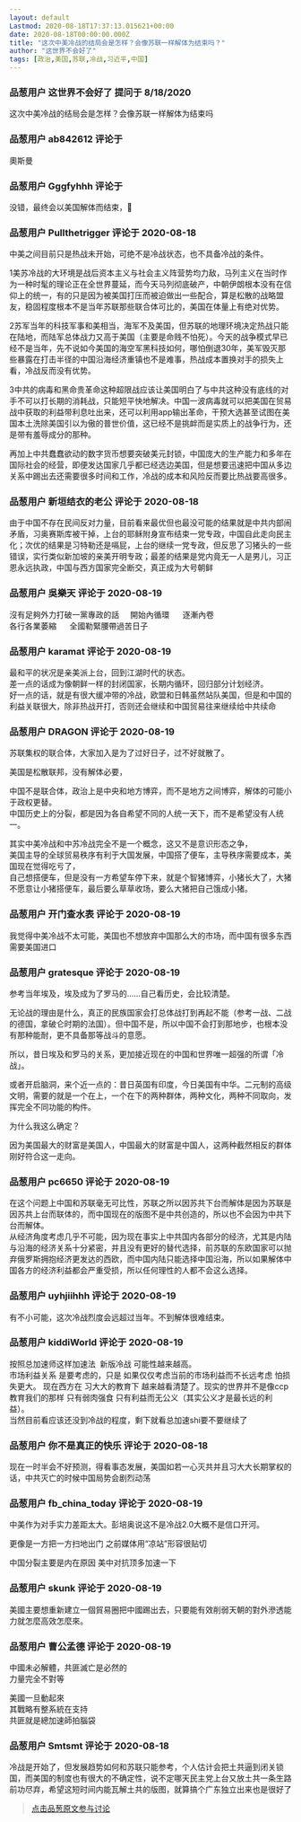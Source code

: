 ```yaml
---
layout: default
Lastmod: 2020-08-18T17:37:13.015621+00:00
date: 2020-08-18T00:00:00.000Z
title: "这次中美冷战的结局会是怎样？会像苏联一样解体为结束吗？"
author: "这世界不会好了"
tags: [政治,美国,苏联,冷战,习近平,中国]
---
```



### 品葱用户 **这世界不会好了** 提问于 8/18/2020
    
这次中美冷战的结局会是怎样？会像苏联一样解体为结束吗
    
                

### 品葱用户 **ab842612** 评论于 
        
奧斯曼
        
                

### 品葱用户 **Gggfyhhh** 评论于 
        
没错，最终会以美国解体而结束，🤣
        
                

### 品葱用户 **Pullthetrigger** 评论于 2020-08-18
        
中美之间目前只是热战未开始，可绝不是冷战状态，也不具备冷战的条件。  
  
1美苏冷战的大环境是战后资本主义与社会主义阵营势均力敌，马列主义在当时作为一种时髦的理论正在全世界蔓延，而今天马列彻底破产，中朝伊朗根本没有在信仰上的统一，有的只是因为被美国打压而被迫做出一些配合，算是松散的战略盟友，稳固程度根本不是当年苏联那些联合体可比的，美国在体量上有绝对优势。  
  
2苏军当年的科技军事和美相当，海军不及美国，但苏联的地理环境决定热战只能在陆地，而陆军总体战力又高于美国（主要是命贱不怕死）。今天的战争模式早已经不是当年，先不说如今美国的海空军黑科技如何，哪怕倒退30年，美军毁灭那些暴露在打击半径的中国沿海经济重镇也不是难事，热战成本置换对手的损失上看，冷战反而没有优势。  
  
3中共的病毒和黑命贵革命这种超限战应该让美国明白了与中共这种没有底线的对手不可以打长期的消耗战，只能短平快地解决。中国一波病毒就可以把美国在贸易战中获取的利益带利息吐出来，还可以利用app输出革命，干预大选甚至试图在美国本土洗除美国引以为傲的普世价值，这已经不是挑衅而是实质上的战争行为，还是带有羞辱成分的那种。  
  
再加上中共蠢蠢欲动的数字货币想要突破美元封锁，中国庞大的生产能力和多年在国际社会的经营，即便发达国家几乎都已经选边美国，但是想要迅速把中国从多边关系中踢出去还需要很多时间和工作，冷战的成本和风险反而要比热战要高很多。
        
                

### 品葱用户 **新垣结衣的老公** 评论于 2020-08-18
        
由于中国不存在民间反对力量，目前看来最优但也最没可能的结果就是中共内部闹矛盾，习奥赛斯库被干掉，上台的耶稣附身宣布结束一党专政，中国自此走向民主化；次优的结果是习特勒还是嗝屁，上台的继续一党专政，但反思了习猪头的一些错误，实行类似新加坡的亲美开明专政；最差的结果是党内竟无一人是男儿，习正恩永远执政，中国与西方国家完全断交，真正成为大号朝鲜
        
                

### 品葱用户 **吳樂天** 评论于 2020-08-19
        
沒有足夠外力打破一黨專政的話     開始內循環      逐漸內卷         
各行各業萎縮      全國勒緊腰帶過苦日子
        
                

### 品葱用户 **karamat** 评论于 2020-08-19
        
最和平的状况是亲美派上台，回到江湖时代的状态。  
差一点的话成为像朝鲜一样的封闭国家，长期内循环，回归部分计划经济。  
好一点的话，就是有很大缓冲带的冷战，欧盟和日韩虽然站队美国，但是和中国的利益关联很大，除非热战开打，否则还会继续和中国贸易往来继续给中共续命
        
                

### 品葱用户 **DRAGON** 评论于 2020-08-19
        
苏联集权的联合体，大家加入是为了过好日子，过不好就散了。  
  
美国是松散联邦，没有解体必要，  
  
中国不是联合体，政治上是中央和地方博弈，而不是地方之间博弈，解体的可能小于政权更替。  
中国历史上的分裂，都是因为各自希望不同的人统一天下，而不是希望没有人统一。  
  
其实中美冷战和中苏冷战完全不是一个概念，这又不是意识形态之争，  
美国主导的全球贸易秩序有利于大国发展，中国搭了便车，主导秩序需要成本，美国现在觉得吃亏了，  
自己想搭便车，但是没有一方希望车停下来，就是个智猪博弈，小猪长大了，大猪不愿意让小猪搭便车，最后要么草草收场，要么大猪把自己饿成小猪。
        
                

### 品葱用户 **开门查水表** 评论于 2020-08-19
        
我觉得中美冷战不太可能，美国也不想放弃中国那么大的市场，而中国有很多东西需要美国进口
        
                

### 品葱用户 **gratesque** 评论于 2020-08-19
        
参考当年埃及，埃及成为了罗马的……自己看历史，会比较清楚。  
  
无论战的理由是什么，真正的民族国家会打总体战打到再起不能（参考一战、二战的德国，拿破仑时期的法国）。但中国不是，所以中国不会打到那地步，也根本没有那种能耐，更不具备那等战斗的意愿。  
  
所以，昔日埃及和罗马的关系，更加接近现在的中国和世界唯一超强的所谓「冷战」。  
  
或者开启脑洞，来个近一点的：昔日英国有印度，今日美国有中华。二元制的高级文明，需要的就是一个在上，一个在下的两种群体，两种文化，两种不同取向，发挥完全不同功能的构件。  
  
为什么我这么确定？  
  
因为美国最大的财富是美国人，中国最大的财富是中国人，这两种截然相反的群体刚好符合这一走向。
        
                

### 品葱用户 **pc6650** 评论于 2020-08-19
        
在这个问题上中国和苏联毫无可比性，苏联之所以因苏共下台而解体是因为苏联是因苏共上台而联体的，而中国现在的版图不是中共创造的，所以也不会因为中共下台而解体。  
从经济角度考虑几乎不可能，因为现在事实上中共国内各部分的经济，尤其是内陆与沿海的经济关系十分紧密，并且没有更好的替代选择，前苏联的东欧国家可以抛弃俄罗斯拥抱经济更发达的西欧，而中国内陆只能选择中国沿海，所以如果解体中国各方的经济利益都会严重受损，所以任何理性的人都不会这么选择。
        
                

### 品葱用户 **uyhjiihhh** 评论于 2020-08-19
        
有不小可能，这次冷战烈度会远超过当年。不到解体很难结束。
        
                

### 品葱用户 **kiddiWorld** 评论于 2020-08-19
        
按照总加速师这样加速法  新版冷战 可能性越来越高。  
市场利益关系 是要考虑的，只是 如果仅仅考虑当前的市场利益而不长远考虑 怕损失更大。 现在西方在 习大大的教育下 越来越看清楚了。现实的世界并不是像ccp教育我们的那样 只有弱肉强食 只有利益而无公义（其实公义才是最长远的利益）。  
当然目前看应该还没到冷战的程度，剩下就看总加速shi要不要继续了
        
                

### 品葱用户 **你不是真正的快乐** 评论于 2020-08-18
        
现在一时半会不好预测，得看事态发展，美国如若一心灭共并且习大大长期掌权的话，中共灭亡的时候中国局势会剧烈动荡
        
                

### 品葱用户 **fb_china_today** 评论于 2020-08-19
        
中美作为对手实力差距太大。彭培奥说这不是冷战2.0大概不是信口开河。  
  
更像是一方把一方扫地出门 之前媒体用“凉站”形容很贴切  
  
中国分裂主要是内在原因 美中对抗顶多加速一下
        
                

### 品葱用户 **skunk** 评论于 2020-08-19
        
美國主要想重新建立一個貿易圈把中國踢出去，只要能有效削弱天朝的對外滲透能力就怎麼高效怎麼來。
        
                

### 品葱用户 **曹公孟德** 评论于 2020-08-19
        
中國未必解體，共匪滅亡是必然的  
力量完全不對等  
  
美國一旦動起來  
其戰略有整系統在支持  
共匪就是總加速師拍腦袋
        
                

### 品葱用户 **Smtsmt** 评论于 2020-08-18
        
冷战是开始了，但发展趋势如何和苏联只能参考，个人估计会把土共逼到闭关锁国，而美国的制度也有很大的不确定性，说不定哪天民主党上台又放土共一条生路前功尽弃，希望这短时间内能瓦解土共的版图，就算搞个广东独立出来也是很好了
        
                





> [点击品葱原文参与讨论](https://pincong.rocks/question/29962)

